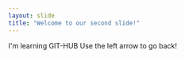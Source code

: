 ```yaml
---
layout: slide
title: "Welcome to our second slide!"
---
```

I'm learning GIT-HUB
Use the left arrow to go back!
